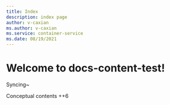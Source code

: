 ```yaml
---
title: Index
description: index page
author: v-caxian
ms.author: v-caxian
ms.service: container-service
ms.date: 08/19/2021
---
```


# Welcome to docs-content-test!

Syncing~

Conceptual contents ++6
